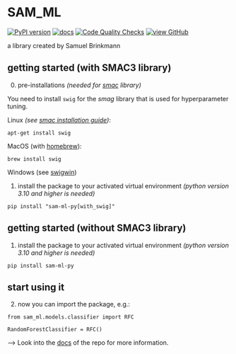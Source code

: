 # SAM_ML

[![PyPI version](https://badge.fury.io/py/sam-ml-py.svg)](https://badge.fury.io/py/sam-ml-py)
[![docs](https://github.com/priapos1004/SAM_ML/workflows/docs/badge.svg)](https://priapos1004.github.io/SAM_ML/)
[![Code Quality Checks](https://github.com/priapos1004/SAM_ML/workflows/Code%20Quality%20Checks/badge.svg)](https://github.com/Priapos1004/SAM_ML/actions/workflows/CodeQualityChecks.yml)
[![view GitHub](https://img.shields.io/badge/View_on-GitHub-black?style=flat-square&logo=github)](https://github.com/Priapos1004/SAM_ML)

a library created by Samuel Brinkmann

## getting started (with SMAC3 library)

0. pre-installations *(needed for [smac](https://github.com/automl/SMAC3) library)*

You need to install `swig` for the *smag* library that is used for hyperparameter tuning.

Linux *(see [smac installation guide](https://automl.github.io/SMAC3/main/1_installation.html))*:

```
apt-get install swig
```

MacOS (with [homebrew](https://formulae.brew.sh/formula/swig)):

```
brew install swig
```

Windows (see [swigwin](https://www.swig.org/download.html))

1. install the package to your activated virtual environment *(python version 3.10 and higher is needed)*

```
pip install "sam-ml-py[with_swig]"
```

## getting started (without SMAC3 library)

1. install the package to your activated virtual environment *(python version 3.10 and higher is needed)*

```
pip install sam-ml-py
```

## start using it

2. now you can import the package, e.g.:

```
from sam_ml.models.classifier import RFC

RandomForestClassifier = RFC()
```

--> Look into the [docs](https://priapos1004.github.io/SAM_ML/) of the repo for more information.
